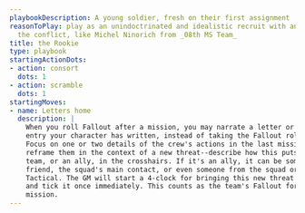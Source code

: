 ```yaml
---
playbookDescription: A young soldier, fresh on their first assignment
reasonToPlay: play as an unindoctrinated and idealistic recruit with an outside perspective on
  the conflict, like Michel Ninorich from _08th MS Team_
title: the Rookie
type: playbook
startingActionDots:
- action: consort
  dots: 1
- action: scramble
  dots: 1
startingMoves:
- name: Letters home
  description: |
    When you roll Fallout after a mission, you may narrate a letter or journal
    entry your character has written, instead of taking the Fallout rolled.
    Focus on one or two details of the crew's actions in the last mission, and
    reframe them in the context of a new threat--describe how this puts your
    team, or an ally, in the crosshairs. If it's an ally, it can be someone's
    friend, the squad's main contact, or even someone from the squad or
    Tactical. The GM will start a 4-clock for bringing this new threat to bear,
    and tick it once immediately. This counts as the team's Fallout for the
    mission.
---
```


